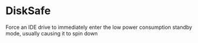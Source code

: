 # DiskSafe
Force an IDE drive to immediately enter the low power consumption standby mode, usually causing it to spin down
